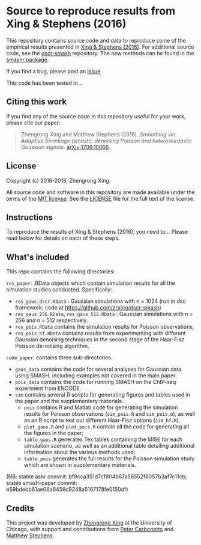 # Source to reproduce results from Xing & Stephens (2016)

This repository contains source code and data to reproduce some of the
empirical results presented in
[Xing & Stephens (2016)](http://arxiv.org/abs/1605.07787). For
additional source code, see the
[dscr-smash](https://github.com/zrxing/dscr-smash) repository. The
new methods can be found in the
[smashr package](https://github.com/stephenslab/smashr).

If you find a bug, please post an
[issue](https://github.com/stephenslab/smash-paper/issues).

This code has been tested in...

## Citing this work

If you find any of the source code in this repository useful for your
work, please cite our paper:

> Zhengrong Xing and Matthew Stephens (2016). *Smoothing via Adaptive
Shrinkage (smash): denoising Poisson and heteroskedastic Gaussian
signals.* [arXiv:1709.10066](http://arxiv.org/abs/1605.07787).

## License

Copyright (c) 2016-2018, Zhengrong Xing.

All source code and software in this repository are made available
under the terms of the
[MIT license](https://opensource.org/licenses/mit-license.html). See
the [LICENSE](LICENSE) file for the full text of the license.

## Instructions

To reproduce the results of Xing & Stephens (2016), you need
to... Please read below for details on each of these steps.

## What's included

This repo contains the following directories:

`res_paper`: .RData objects which contain simulation results for all the simulation studies conducted. Specifically:

* `res_gaus_dscr.RData` : Gaussian simulations with n = 1024 (run in dsc framework; code at https://github.com/zrxing/dscr-smash) 
* `res_gaus_256.RData`, `res_gaus_512.RData` : Gaussian simulations with n = 256 and n = 512 respectively. 
* `res_pois.RData` contains the simulation results for Poisson observations, 
* `res_pois_hf.RData` contains results from experimenting with different Gaussian denoising techniques in the second stage of the Haar-Fisz Poisson de-noising algorithm.

`code_paper`: contains three sub-directories. 
* `gaus_data` contains the code for several analyses for Gaussian data using SMASH, including examples not covered in the main paper. 
* `pois_data` contains the code for running SMASH on the ChIP-seq experiment from ENCODE. 
* `sim` contains several R scripts for generating figures and tables used in the paper and the supplementary materials. 
  + `pois` contains R and Matlab code for generating the simulation results for Poisson observations (`sim_pois.R` and `sim_pois.m`), as well as an R script to test out different Haar-Fisz options (`sim_hf.R`).    
  + `plot_gaus.R` and `plot_pois.R` contain all the code for generating all the figures in the paper; 
  + `table_gaus.R` generates Tex tables containing the MISE for each simulation scenario, as well as an additional table detailing additional information about the various methods used; 
  + `table_pois` generates the full results for the Poisson simulation study which are shown in supplementary materials.

(NB: stable ashr commit: bf9cca351d7cf804b67a56552f8057b3af7c11cb;
stable smash-paper commit: e59bdebb61ae06a6459c9248a5167178fe0150df)

## Credits

This project was developed by
[Zhengrong Xing](https://github.com/zrxing) at the University of
Chicago, with support and contributions from
[Peter Carbonetto](http://pcarbo.github.io) and
[Matthew Stephens](http://stephenslab.uchicago.edu).

